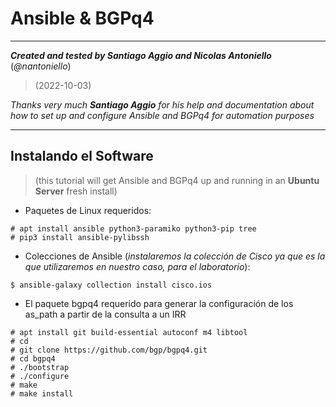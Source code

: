 # Ansible & BGPq4

------

***Created and tested by Santiago Aggio and Nicolas Antoniello*** (*@nantoniello*)

> (2022-10-03)

*Thanks very much **Santiago Aggio** for his help and documentation about how to set up and configure Ansible and BGPq4 for automation purposes*

------



## Instalando el Software

> (this tutorial will get Ansible and BGPq4 up and running in an **Ubuntu Server** fresh install)

- Paquetes de Linux requeridos:

```
# apt install ansible python3-paramiko python3-pip tree
# pip3 install ansible-pylibssh
```

- Colecciones de Ansible (*instalaremos la colección de Cisco ya que es la que utilizaremos en nuestro caso, para el laboratorio*):


```
$ ansible-galaxy collection install cisco.ios
```

- El paquete bgpq4 requerido para generar la configuración de los as_path a partir de la consulta a un IRR 


```
# apt install git build-essential autoconf m4 libtool
# cd
# git clone https://github.com/bgp/bgpq4.git
# cd bgpq4
# ./bootstrap
# ./configure
# make
# make install
```



